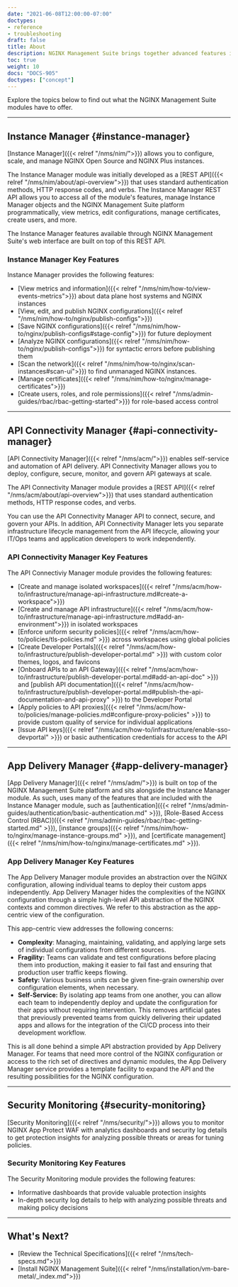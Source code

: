 ```yaml
---
date: "2021-06-08T12:00:00-07:00"
doctypes:
- reference
- troubleshooting
draft: false
title: About
description: NGINX Management Suite brings together advanced features into a single platform, making it easy for organizations to configure, monitor, and troubleshoot NGINX instances; manage and govern APIs; optimize load balancing for apps; and enhance overall security.
toc: true
weight: 10
docs: "DOCS-905"
doctypes: ["concept"]
---
```


Explore the topics below to find out what the NGINX Management Suite modules have to offer.

---

## Instance Manager {#instance-manager}

[Instance Manager]({{< relref "/nms/nim/">}}) allows you to configure, scale, and manage NGINX Open Source and NGINX Plus instances. 

The Instance Manager module was initially developed as a [REST API]({{< relref "/nms/nim/about/api-overview">}}) that uses standard authentication methods, HTTP response codes, and verbs. The Instance Manager REST API allows you to access all of the module's features, manage Instance Manager objects and the NGINX Management Suite platform programmatically, view metrics, edit configurations, manage certificates, create users, and more. 

The Instance Manager features available through NGINX Management Suite's web interface are built on top of this REST API.

### Instance Manager Key Features

Instance Manager provides the following features:

- [View metrics and information]({{< relref "/nms/nim/how-to/view-events-metrics">}}) about data plane host systems and NGINX instances
- [View, edit, and publish NGINX configurations]({{< relref "/nms/nim/how-to/nginx/publish-configs">}})
- [Save NGINX configurations]({{< relref "/nms/nim/how-to/nginx/publish-configs#stage-config">}}) for future deployment
- [Analyze NGINX configurations]({{< relref "/nms/nim/how-to/nginx/publish-configs">}}) for syntactic errors before publishing them
- [Scan the network]({{< relref "/nms/nim/how-to/nginx/scan-instances#scan-ui">}}) to find unmanaged NGINX instances.
- [Manage certificates]({{< relref "/nms/nim/how-to/nginx/manage-certificates">}})
- [Create users, roles, and role permissions]({{< relref "/nms/admin-guides/rbac/rbac-getting-started">}}) for role-based access control

---

## API Connectivity Manager {#api-connectivity-manager}

[API Connectivity Manager]({{< relref "/nms/acm/">}}) enables self-service and automation of API delivery. API Connectivity Manager allows you to deploy, configure, secure, monitor, and govern API gateways at scale. 

The API Connectivity Manager module provides a [REST API]({{< relref "/nms/acm/about/api-overview">}}) that uses standard authentication methods, HTTP response codes, and verbs.

You can use the API Connectivity Manager API to connect, secure, and govern your APIs. In addition, API Connectivity Manager lets you separate infrastructure lifecycle management from the API lifecycle, allowing your IT/Ops teams and application developers to work independently.

### API Connectivity Manager Key Features

The API Connectiviy Manager module provides the following features:

- [Create and manage isolated workspaces]({{< relref "/nms/acm/how-to/infrastructure/manage-api-infrastructure.md#create-a-workspace">}})
- [Create and manage API infrastructure]({{< relref "/nms/acm/how-to/infrastructure/manage-api-infrastructure.md#add-an-environment">}}) in isolated workspaces
- [Enforce uniform security policies]({{< relref "/nms/acm/how-to/policies/tls-policies.md" >}}) across workspaces using global policies
- [Create Developer Portals]({{< relref "/nms/acm/how-to/infrastructure/publish-developer-portal.md" >}}) with custom color themes, logos, and favicons
- [Onboard APIs to an API Gateway]({{< relref "/nms/acm/how-to/infrastructure/publish-developer-portal.md#add-an-api-doc" >}}) and [publish API documentation]({{< relref "/nms/acm/how-to/infrastructure/publish-developer-portal.md#publish-the-api-documentation-and-api-proxy" >}}) to the Developer Portal
- [Apply policies to API proxies]({{< relref "/nms/acm/how-to/policies/manage-policies.md#configure-proxy-policies" >}}) to provide custom quality of service for individual applications
- [Issue API keys]({{< relref "/nms/acm/how-to/infrastructure/enable-sso-devportal" >}}) or basic authentication credentials for access to the API

---

## App Delivery Manager {#app-delivery-manager}

[App Delivery Manager]({{< relref "/nms/adm/">}}) is built on top of the NGINX Management Suite platform and sits alongside the Instance Manager module. As such, uses many of the features that are included with the Instance Manager module, such as [authentication]({{< relref "/nms/admin-guides/authentication/basic-authentication.md" >}}), [Role-Based Access Control (RBAC)]({{< relref "/nms/admin-guides/rbac/rbac-getting-started.md" >}}), [instance groups]({{< relref "/nms/nim/how-to/nginx/manage-instance-groups.md" >}}), and [certificate management]({{< relref "/nms/nim/how-to/nginx/manage-certificates.md" >}}).

### App Delivery Manager Key Features

The App Delivery Manager module provides an abstraction over the NGINX configuration, allowing individual teams to deploy their custom apps independently. App Delivery Manager hides the complexities of the NGINX configuration through a simple high-level API abstraction of the NGINX contexts and common directives. We refer to this abstraction as the app-centric view of the configuration.

This app-centric view addresses the following concerns:

* **Complexity**: Managing, maintaining, validating, and applying large sets of individual configurations from different sources.
* **Fragility:** Teams can validate and test configurations before placing them into production, making it easier to fail fast and ensuring that production user traffic keeps flowing.
* **Safety:** Various business units can be given fine-grain ownership over configuration elements, when necessary.
* **Self-Service:** By isolating app teams from one another, you can allow each team to independently deploy and update the configuration for their apps without requiring intervention. This removes artificial gates that previously prevented teams from quickly delivering their updated apps and allows for the integration of the CI/CD process into their development workflow.

This is all done behind a simple API abstraction provided by App Delivery Manager. For teams that need more control of the NGINX configuration or access to the rich set of directives and dynamic modules, the App Delivery Manager service provides a template facility to expand the API and the resulting possibilities for the NGINX configuration.

---

## Security Monitoring {#security-monitoring}

[Security Monitoring]({{< relref "/nms/security/">}}) allows you to monitor NGINX App Protect WAF with analytics dashboards and security log details to get protection insights for analyzing possible threats or areas for tuning policies.

### Security Monitoring Key Features

The Security Monitoring module provides the following features:

- Informative dashboards that provide valuable protection insights
- In-depth security log details to help with analyzing possible threats and making policy decisions

---
## What's Next?

- [Review the Technical Specifications]({{< relref "/nms/tech-specs.md">}})
- [Install NGINX Management Suite]({{< relref "/nms/installation/vm-bare-metal/_index.md">}})
